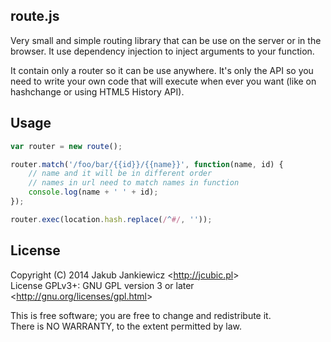 ## route.js

Very small and simple routing library that can be use on the server or in the
browser. It use dependency injection to inject arguments to your function.

It contain only a router so it can be use anywhere. It's only the API so you
need to write your own code that will execute when ever you want (like on
hashchange or using HTML5 History API).

## Usage

```javascript
var router = new route();

router.match('/foo/bar/{{id}}/{{name}}', function(name, id) {
    // name and it will be in different order
    // names in url need to match names in function
    console.log(name + ' ' + id);
});

router.exec(location.hash.replace(/^#/, ''));
```

## License

Copyright (C) 2014 Jakub Jankiewicz &lt;<http://jcubic.pl>&gt;<br/>
License GPLv3+: GNU GPL version 3 or later &lt;<http://gnu.org/licenses/gpl.html>&gt;


This is free software; you are free to change and redistribute it.<br/>
There is NO WARRANTY, to the extent permitted by law.

